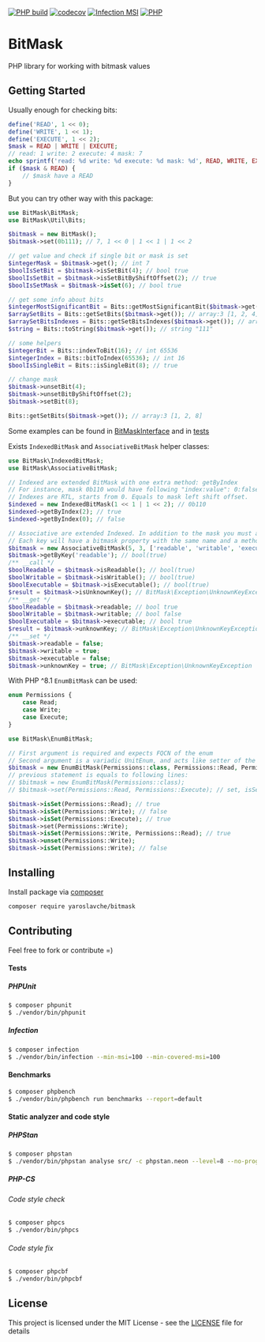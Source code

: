 [![PHP build](https://github.com/yaroslavche/BitMask/actions/workflows/php.yml/badge.svg)](https://github.com/yaroslavche/BitMask/actions/workflows/php.yml)
[![codecov](https://codecov.io/gh/yaroslavche/bitmask/branch/main/graph/badge.svg)](https://codecov.io/gh/yaroslavche/bitmask)
[![Infection MSI](https://badge.stryker-mutator.io/github.com/yaroslavche/BitMask/main)](https://infection.github.io)
[![PHP](http://poser.pugx.org/yaroslavche/bitmask/require/php)](https://packagist.org/packages/yaroslavche/bitmask)
# BitMask

PHP library for working with bitmask values

## Getting Started
Usually enough for checking bits: 
```php
define('READ', 1 << 0);
define('WRITE', 1 << 1);
define('EXECUTE', 1 << 2);
$mask = READ | WRITE | EXECUTE;
// read: 1 write: 2 execute: 4 mask: 7
echo sprintf('read: %d write: %d execute: %d mask: %d', READ, WRITE, EXECUTE, $mask);
if ($mask & READ) {
    // $mask have a READ
}
```

But you can try other way with this package:
```php
use BitMask\BitMask;
use BitMask\Util\Bits;

$bitmask = new BitMask();
$bitmask->set(0b111); // 7, 1 << 0 | 1 << 1 | 1 << 2

// get value and check if single bit or mask is set 
$integerMask = $bitmask->get(); // int 7
$boolIsSetBit = $bitmask->isSetBit(4); // bool true
$boolIsSetBit = $bitmask->isSetBitByShiftOffset(2); // true
$boolIsSetMask = $bitmask->isSet(6); // bool true

// get some info about bits
$integerMostSignificantBit = Bits::getMostSignificantBit($bitmask->get()); // int 3
$arraySetBits = Bits::getSetBits($bitmask->get()); // array:3 [1, 2, 4]
$arraySetBitsIndexes = Bits::getSetBitsIndexes($bitmask->get()); // array:3 [0, 1, 2]
$string = Bits::toString($bitmask->get()); // string "111"

// some helpers
$integerBit = Bits::indexToBit(16); // int 65536
$integerIndex = Bits::bitToIndex(65536); // int 16
$boolIsSingleBit = Bits::isSingleBit(8); // true

// change mask 
$bitmask->unsetBit(4);
$bitmask->unsetBitByShiftOffset(2);
$bitmask->setBit(8);

Bits::getSetBits($bitmask->get()); // array:3 [1, 2, 8]
```

Some examples can be found in [BitMaskInterface](/src/BitMaskInterface.php) and in [tests](/tests)

Exists `IndexedBitMask` and `AssociativeBitMask` helper classes:
```php
use BitMask\IndexedBitMask;
use BitMask\AssociativeBitMask;

// Indexed are extended BitMask with one extra method: getByIndex
// For instance, mask 0b110 would have following "index:value": 0:false, 1:true, 2:true
// Indexes are RTL, starts from 0. Equals to mask left shift offset.
$indexed = new IndexedBitMask(1 << 1 | 1 << 2); // 0b110
$indexed->getByIndex(2); // true
$indexed->getByIndex(0); // false

// Associative are extended Indexed. In addition to the mask you must also specify the number of bits and the array of key strings.
// Each key will have a bitmask property with the same name and a method named 'is{Key}'.
$bitmask = new AssociativeBitMask(5, 3, ['readable', 'writable', 'executable']); // 
$bitmask->getByKey('readable'); // bool(true)
/** __call */
$boolReadable = $bitmask->isReadable(); // bool(true)
$boolWritable = $bitmask->isWritable(); // bool(true)
$boolExecutable = $bitmask->isExecutable(); // bool(true)
$result = $bitmask->isUnknownKey(); // BitMask\Exception\UnknownKeyException
/** __get */
$boolReadable = $bitmask->readable; // bool true
$boolWritable = $bitmask->writable; // bool false
$boolExecutable = $bitmask->executable; // bool true
$result = $bitmask->unknownKey; // BitMask\Exception\UnknownKeyException
/** __set */
$bitmask->readable = false;
$bitmask->writable = true;
$bitmask->executable = false;
$bitmask->unknownKey = true; // BitMask\Exception\UnknownKeyException
``` 

With PHP ^8.1 `EnumBitMask` can be used:

```php
enum Permissions {
    case Read;
    case Write;
    case Execute;
}

use BitMask\EnumBitMask;

// First argument is required and expects FQCN of the enum
// Second argument is a variadic UnitEnum, and acts like setter of the bits
$bitmask = new EnumBitMask(Permissions::class, Permissions::Read, Permissions::Execute);
// previous statement is equals to following lines:
// $bitmask = new EnumBitMask(Permissions::class); 
// $bitmask->set(Permissions::Read, Permissions::Execute); // set, isSet and unset also have variadic args

$bitmask->isSet(Permissions::Read); // true
$bitmask->isSet(Permissions::Write); // false
$bitmask->isSet(Permissions::Execute); // true
$bitmask->set(Permissions::Write);
$bitmask->isSet(Permissions::Write, Permissions::Read); // true
$bitmask->unset(Permissions::Write);
$bitmask->isSet(Permissions::Write); // false
```

## Installing

Install package via [composer](https://getcomposer.org/) 
```bash
composer require yaroslavche/bitmask
```

## Contributing

Feel free to fork or contribute =)

#### Tests
##### PHPUnit
```bash
$ composer phpunit
$ ./vendor/bin/phpunit
```
##### Infection
```bash
$ composer infection
$ ./vendor/bin/infection --min-msi=100 --min-covered-msi=100
```
#### Benchmarks
```bash
$ composer phpbench
$ ./vendor/bin/phpbench run benchmarks --report=default
```
#### Static analyzer and code style
##### PHPStan
```bash
$ composer phpstan
$ ./vendor/bin/phpstan analyse src/ -c phpstan.neon --level=8 --no-progress -vvv --memory-limit=1024M
```
##### PHP-CS
###### Code style check
```bash
$ composer phpcs
$ ./vendor/bin/phpcs
```
###### Code style fix
```bash
$ composer phpcbf
$ ./vendor/bin/phpcbf
```

## License

This project is licensed under the MIT License - see the [LICENSE](LICENSE) file for details
